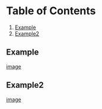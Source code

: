 # Table of Contents
1. [Example](#example)
2. [Example2](#example2)


## Example
[image](link)  

## Example2
[image](link)  
